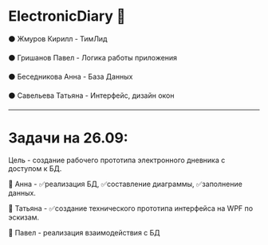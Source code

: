 # ElectronicDiary 📖

⚫ Жмуров Кирилл - ТимЛид

⚫ Гришанов Павел - Логика работы приложения

⚫ Беседникова Анна - База Данных

⚫ Савельева Татьяна - Интерфейс, дизайн окон

------------------------------------------------------------------------

# Задачи на 26.09:

Цель - создание рабочего прототипа электронного дневника с доступом к БД.

🔹 Анна - ✅реализация БД, ✅составление диаграммы, ✅заполнение данных.

🔹 Татьяна - ✅создание технического прототипа интерфейса на WPF по эскизам.

🔹 Павел - реализация взаимодействия с БД
